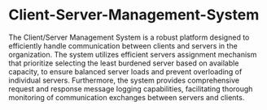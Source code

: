 # Client-Server-Management-System
The Client/Server Management System is a robust platform designed to efficiently handle communication between clients and servers in the organization. The system utilizes efficient servers assignment mechanism that prioritize selecting the least burdened server based on available capacity, to ensure balanced server loads and prevent overloading of individual servers.
Furthermore, the system provides comprehensive request and response message logging capabilities, facilitating thorough monitoring of communication exchanges between servers and clients. 
